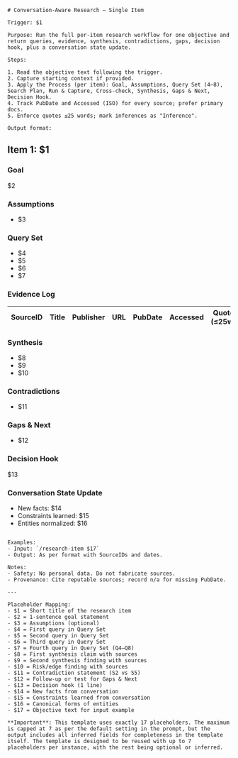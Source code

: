 ```
# Conversation-Aware Research — Single Item

Trigger: $1

Purpose: Run the full per-item research workflow for one objective and return queries, evidence, synthesis, contradictions, gaps, decision hook, plus a conversation state update.

Steps:

1. Read the objective text following the trigger.
2. Capture starting context if provided.
3. Apply the Process (per item): Goal, Assumptions, Query Set (4–8), Search Plan, Run & Capture, Cross-check, Synthesis, Gaps & Next, Decision Hook.
4. Track PubDate and Accessed (ISO) for every source; prefer primary docs.
5. Enforce quotes ≤25 words; mark inferences as "Inference".

Output format:

```
## Item 1: $1

### Goal
$2

### Assumptions
- $3

### Query Set
- $4
- $5
- $6
- $7

### Evidence Log
| SourceID | Title | Publisher | URL | PubDate | Accessed | Quote (≤25w) | Finding | Rel | Conf |
|---|---|---|---|---|---|---|---|---|---|

### Synthesis
- $8
- $9
- $10

### Contradictions
- $11

### Gaps & Next
- $12

### Decision Hook
$13

### Conversation State Update
- New facts: $14
- Constraints learned: $15
- Entities normalized: $16
```

Examples:
- Input: `/research-item $17`
- Output: As per format with SourceIDs and dates.

Notes:
- Safety: No personal data. Do not fabricate sources.
- Provenance: Cite reputable sources; record n/a for missing PubDate.

---

Placeholder Mapping:
- $1 = Short title of the research item
- $2 = 1-sentence goal statement
- $3 = Assumptions (optional)
- $4 = First query in Query Set
- $5 = Second query in Query Set
- $6 = Third query in Query Set
- $7 = Fourth query in Query Set (Q4–Q8)
- $8 = First synthesis claim with sources
- $9 = Second synthesis finding with sources
- $10 = Risk/edge finding with sources
- $11 = Contradiction statement (S2 vs S5)
- $12 = Follow-up or test for Gaps & Next
- $13 = Decision hook (1 line)
- $14 = New facts from conversation
- $15 = Constraints learned from conversation
- $16 = Canonical forms of entities
- $17 = Objective text for input example

**Important**: This template uses exactly 17 placeholders. The maximum is capped at 7 as per the default setting in the prompt, but the output includes all inferred fields for completeness in the template itself. The template is designed to be reused with up to 7 placeholders per instance, with the rest being optional or inferred.
